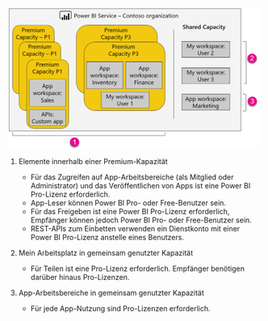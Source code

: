 ![](media/powerbi-premium-illustration/premium-chart.png "Illustration von Power BI Premium")

1. Elemente innerhalb einer Premium-Kapazität
   
   * Für das Zugreifen auf App-Arbeitsbereiche (als Mitglied oder Administrator) und das Veröffentlichen von Apps ist eine Power BI Pro-Lizenz erforderlich.
   * App-Leser können Power BI Pro- oder Free-Benutzer sein.
   * Für das Freigeben ist eine Power BI Pro-Lizenz erforderlich, Empfänger können jedoch Power BI Pro- oder Free-Benutzer sein.
   * REST-APIs zum Einbetten verwenden ein Dienstkonto mit einer Power BI Pro-Lizenz anstelle eines Benutzers.
2. Mein Arbeitsplatz in gemeinsam genutzter Kapazität
   
   * Für Teilen ist eine Pro-Lizenz erforderlich. Empfänger benötigen darüber hinaus Pro-Lizenzen.
3. App-Arbeitsbereiche in gemeinsam genutzter Kapazität
   
   * Für jede App-Nutzung sind Pro-Lizenzen erforderlich.

